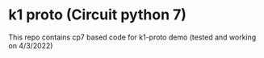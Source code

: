 # k1 proto (Circuit python 7)

This repo contains cp7 based code for k1-proto demo (tested and working on 4/3/2022)

